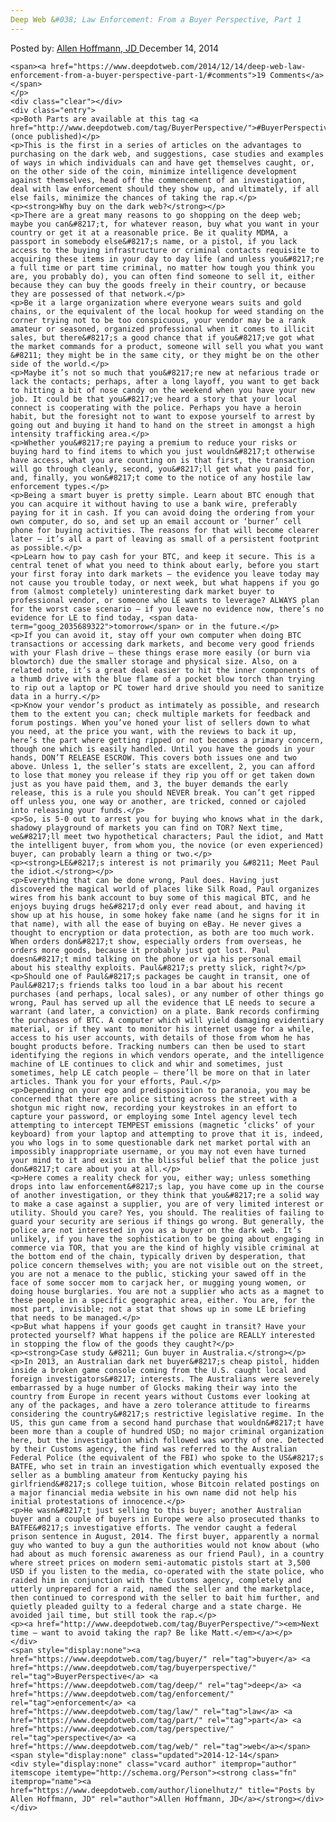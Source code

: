 ```yaml
---
Deep Web &#038; Law Enforcement: From a Buyer Perspective, Part 1
---
```

<article class="post-listing post-7942 post type-post status-publish format-standard has-post-thumbnail hentry category-deepdot-news tag-buyer tag-buyerperspective tag-deep tag-enforcement tag-law tag-part tag-perspective tag-web">
    <div class="post-inner">
    <p class="post-meta">
    <span>Posted by: <a href="https://www.deepdotweb.com/author/lionelhutz/" title="">Allen Hoffmann, JD </a></span>
    <span>December 14, 2014</span>
    
    <span><a href="https://www.deepdotweb.com/2014/12/14/deep-web-law-enforcement-from-a-buyer-perspective-part-1/#comments">19 Comments</a></span>
    </p>
    <div class="clear"></div>
    <div class="entry">
    <p>Both Parts are available at this tag <a href="http://www.deepdotweb.com/tag/BuyerPerspective/">#BuyerPerspective</a> (once published)</p>
    <p>This is the first in a series of articles on the advantages to purchasing on the dark web, and suggestions, case studies and examples of ways in which individuals can and have get themselves caught, or, on the other side of the coin, minimize intelligence development against themselves, head off the commencement of an investigation, deal with law enforcement should they show up, and ultimately, if all else fails, minimize the chances of taking the rap.</p>
    <p><strong>Why buy on the dark web?</strong></p>
    <p>There are a great many reasons to go shopping on the deep web; maybe you can&#8217;t, for whatever reason, buy what you want in your country or get it at a reasonable price. Be it quality MDMA, a passport in somebody else&#8217;s name, or a pistol, if you lack access to the buying infrastructure or criminal contacts requisite to acquiring these items in your day to day life (and unless you&#8217;re a full time or part time criminal, no matter how tough you think you are, you probably do), you can often find someone to sell it, either because they can buy the goods freely in their country, or because they are possessed of that network.</p>
    <p>Be it a large organization where everyone wears suits and gold chains, or the equivalent of the local hookup for weed standing on the corner trying not to be too conspicuous, your vendor may be a rank amateur or seasoned, organized professional when it comes to illicit sales, but there&#8217;s a good chance that if you&#8217;ve got what the market commands for a product, someone will sell you what you want &#8211; they might be in the same city, or they might be on the other side of the world.</p>
    <p>Maybe it’s not so much that you&#8217;re new at nefarious trade or lack the contacts; perhaps, after a long layoff, you want to get back to hitting a bit of nose candy on the weekend when you have your new job. It could be that you&#8217;ve heard a story that your local connect is cooperating with the police. Perhaps you have a heroin habit, but the foresight not to want to expose yourself to arrest by going out and buying it hand to hand on the street in amongst a high intensity trafficking area.</p>
    <p>Whether you&#8217;re paying a premium to reduce your risks or buying hard to find items to which you just wouldn&#8217;t otherwise have access, what you are counting on is that first, the transaction will go through cleanly, second, you&#8217;ll get what you paid for, and, finally, you won&#8217;t come to the notice of any hostile law enforcement types.</p>
    <p>Being a smart buyer is pretty simple. Learn about BTC enough that you can acquire it without having to use a bank wire, preferably paying for it in cash. If you can avoid doing the ordering from your own computer, do so, and set up an email account or ‘burner’ cell phone for buying activities. The reasons for that will become clearer later – it’s all a part of leaving as small of a persistent footprint as possible.</p>
    <p>Learn how to pay cash for your BTC, and keep it secure. This is a central tenet of what you need to think about early, before you start your first foray into dark markets – the evidence you leave today may not cause you trouble today, or next week, but what happens if you go from (almost completely) uninteresting dark market buyer to professional vendor, or someone who LE wants to leverage? ALWAYS plan for the worst case scenario – if you leave no evidence now, there’s no evidence for LE to find today, <span data-term="goog_2035689322">tomorrow</span> or in the future.</p>
    <p>If you can avoid it, stay off your own computer when doing BTC transactions or accessing dark markets, and become very good friends with your Flash drive – these things erase more easily (or burn via blowtorch) due the smaller storage and physical size. Also, on a related note, it’s a great deal easier to hit the inner components of a thumb drive with the blue flame of a pocket blow torch than trying to rip out a laptop or PC tower hard drive should you need to sanitize data in a hurry.</p>
    <p>Know your vendor’s product as intimately as possible, and research them to the extent you can; check multiple markets for feedback and forum postings. When you’ve honed your list of sellers down to what you need, at the price you want, with the reviews to back it up, here’s the part where getting ripped or not becomes a primary concern, though one which is easily handled. Until you have the goods in your hands, DON’T RELEASE ESCROW. This covers both issues one and two above. Unless 1, the seller’s stats are excellent, 2, you can afford to lose that money you release if they rip you off or get taken down just as you have paid them, and 3, the buyer demands the early release, this is a rule you should NEVER break. You can’t get ripped off unless you, one way or another, are tricked, conned or cajoled into releasing your funds.</p>
    <p>So, is 5-0 out to arrest you for buying who knows what in the dark, shadowy playground of markets you can find on TOR? Next time, we&#8217;ll meet two hypothetical characters; Paul the idiot, and Matt the intelligent buyer, from whom you, the novice (or even experienced) buyer, can probably learn a thing or two.</p>
    <p><strong>LE&#8217;s interest is not primarily you &#8211; Meet Paul the idiot.</strong></p>
    <p>Everything that can be done wrong, Paul does. Having just discovered the magical world of places like Silk Road, Paul organizes wires from his bank account to buy some of this magical BTC, and he enjoys buying drugs he&#8217;d only ever read about, and having it show up at his house, in some hokey fake name (and he signs for it in that name), with all the ease of buying on eBay. He never gives a thought to encryption or data protection, as both are too much work. When orders don&#8217;t show, especially orders from overseas, he orders more goods, because it probably just got lost. Paul doesn&#8217;t mind talking on the phone or via his personal email about his stealthy exploits. Paul&#8217;s pretty slick, right?</p>
    <p>Should one of Paul&#8217;s packages be caught in transit, one of Paul&#8217;s friends talks too loud in a bar about his recent purchases (and perhaps, local sales), or any number of other things go wrong, Paul has served up all the evidence that LE needs to secure a warrant (and later, a conviction) on a plate. Bank records confirming the purchases of BTC. A computer which will yield damaging evidentiary material, or if they want to monitor his internet usage for a while, access to his user accounts, with details of those from whom he has bought products before. Tracking numbers can then be used to start identifying the regions in which vendors operate, and the intelligence machine of LE continues to click and whir and sometimes, just sometimes, help LE catch people – there’ll be more on that in later articles. Thank you for your efforts, Paul.</p>
    <p>Depending on your ego and predisposition to paranoia, you may be concerned that there are police sitting across the street with a shotgun mic right now, recording your keystrokes in an effort to capture your password, or employing some Intel agency level tech attempting to intercept TEMPEST emissions (magnetic ‘clicks’ of your keyboard) from your laptop and attempting to prove that it is, indeed, you who logs in to some questionable dark net market portal with an impossibly inappropriate username, or you may not even have turned your mind to it and exist in the blissful belief that the police just don&#8217;t care about you at all.</p>
    <p>Here comes a reality check for you, either way; unless something drops into law enforcement&#8217;s lap, you have come up in the course of another investigation, or they think that you&#8217;re a solid way to make a case against a supplier, you are of very limited interest or utility. Should you care? Yes, you should. The realities of failing to guard your security are serious if things go wrong. But generally, the police are not interested in you as a buyer on the dark web. It’s unlikely, if you have the sophistication to be going about engaging in commerce via TOR, that you are the kind of highly visible criminal at the bottom end of the chain, typically driven by desperation, that police concern themselves with; you are not visible out on the street, you are not a menace to the public, sticking your sawed off in the face of some soccer mom to carjack her, or mugging young women, or doing house burglaries. You are not a supplier who acts as a magnet to these people in a specific geographic area, either. You are, for the most part, invisible; not a stat that shows up in some LE briefing that needs to be managed.</p>
    <p>But what happens if your goods get caught in transit? Have your protected yourself? What happens if the police are REALLY interested in stopping the flow of the goods they caught?</p>
    <p><strong>Case study &#8211; Gun buyer in Australia.</strong></p>
    <p>In 2013, an Australian dark net buyer&#8217;s cheap pistol, hidden inside a broken game console coming from the U.S. caught local and foreign investigators&#8217; interests. The Australians were severely embarrassed by a huge number of Glocks making their way into the country from Europe in recent years without Customs ever looking at any of the packages, and have a zero tolerance attitude to firearms considering the country&#8217;s restrictive legislative regime. In the US, this gun came from a second hand purchase that wouldn&#8217;t have been more than a couple of hundred USD; no major criminal organization here, but the investigation which followed was worthy of one. Detected by their Customs agency, the find was referred to the Australian Federal Police (the equivalent of the FBI) who spoke to the US&#8217;s BATFE, who set in train an investigation which eventually exposed the seller as a bumbling amateur from Kentucky paying his girlfriend&#8217;s college tuition, whose Bitcoin related postings on a major financial media website in his own name did not help his initial protestations of innocence.</p>
    <p>He wasn&#8217;t just selling to this buyer; another Australian buyer and a couple of buyers in Europe were also prosecuted thanks to BATFE&#8217;s investigative efforts. The vendor caught a federal prison sentence in August, 2014. The first buyer, apparently a normal guy who wanted to buy a gun the authorities would not know about (who had about as much forensic awareness as our friend Paul), in a country where street prices on modern semi-automatic pistols start at 3,500 USD if you listen to the media, co-operated with the state police, who raided him in conjunction with the Customs agency, completely and utterly unprepared for a raid, named the seller and the marketplace, then continued to correspond with the seller to bait him further, and quietly pleaded guilty to a federal charge and a state charge. He avoided jail time, but still took the rap.</p>
    <p><a href="http://www.deepdotweb.com/tag/BuyerPerspective/"><em>Next time – want to avoid taking the rap? Be like Matt.</em></a></p>
    </div>
    <span style="display:none"><a href="https://www.deepdotweb.com/tag/buyer/" rel="tag">buyer</a> <a href="https://www.deepdotweb.com/tag/buyerperspective/" rel="tag">BuyerPerspective</a> <a href="https://www.deepdotweb.com/tag/deep/" rel="tag">deep</a> <a href="https://www.deepdotweb.com/tag/enforcement/" rel="tag">enforcement</a> <a href="https://www.deepdotweb.com/tag/law/" rel="tag">law</a> <a href="https://www.deepdotweb.com/tag/part/" rel="tag">part</a> <a href="https://www.deepdotweb.com/tag/perspective/" rel="tag">perspective</a> <a href="https://www.deepdotweb.com/tag/web/" rel="tag">web</a></span> <span style="display:none" class="updated">2014-12-14</span>
    <div style="display:none" class="vcard author" itemprop="author" itemscope itemtype="http://schema.org/Person"><strong class="fn" itemprop="name"><a href="https://www.deepdotweb.com/author/lionelhutz/" title="Posts by Allen Hoffmann, JD" rel="author">Allen Hoffmann, JD</a></strong></div>
    </div>
</article>

